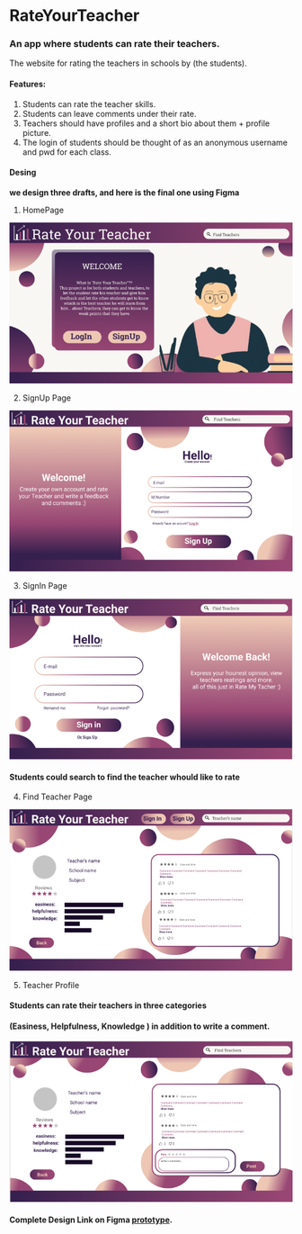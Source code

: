 # RateYourTeacher


### An app where students can rate their teachers.

The website for rating the teachers in schools by (the students).

#### Features:

1. Students can rate the teacher skills.
2. Students can leave comments under their rate.
3. Teachers should have profiles and a short bio about them + profile picture.
4. The login of students should be thought of as an anonymous username and pwd for each class. 

#### Desing

**we design three drafts, and here is the final one using Figma**

1. HomePage

![HoemPage](https://github.com/NourMalakeh/RateYourTeacher/blob/master/images/Home.png)


2. SignUp Page

![SignUp](https://github.com/NourMalakeh/RateYourTeacher/blob/master/images/SignUp.png)

3. SignIn Page

![SignIn](https://github.com/NourMalakeh/RateYourTeacher/blob/master/images/LogIn.png)


#### Students could search to find the teacher whould like to rate

4. Find Teacher Page

![Find](https://github.com/NourMalakeh/RateYourTeacher/blob/master/images/search.png)


5. Teacher Profile

#### Students can rate their teachers in three categories 

#### (Easiness, Helpfulness, Knowledge ) in addition to write a comment.

![Teacher Profile](https://github.com/NourMalakeh/RateYourTeacher/blob/master/images/Teacherprofil.png)





#### Complete Design Link on Figma [prototype](https://www.figma.com/file/P15jPY6OcPNenpPslq7crX/Untitled?node-id=0%3A1).
